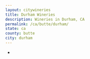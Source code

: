 ```yaml
---
layout: citywineries
title: Durham Wineries
description: Wineries in Durham, CA
permalink: /ca/butte/durham/
state: ca
county: butte
city: durham
---
```

-
